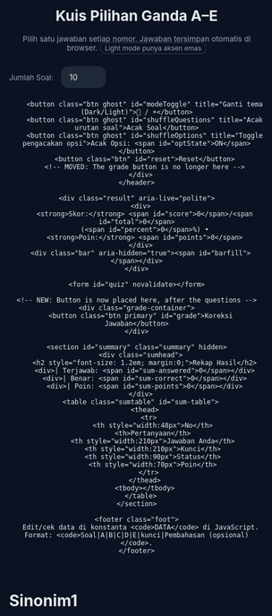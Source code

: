 
<html lang="id" data-theme="dark">
<head>
  <meta charset="utf--8" />
  <meta name="viewport" content="width=device-width,initial-scale=1" />
  <title>Kuis Pilihan Ganda A–E</title>
  <style>
    /* ====== THEME VARIABLES ====== */
    :root{
      /* dark */
      --bg:#0b1221; --ink:#e5e7eb; --muted:#94a3b8;
      --line:#1f2937;
      --cardTop:#0b1221; --cardBot:#0b1324;
      --panel:rgba(2,6,23,.9);
      --choice:#0f172a;
      --ok:#16a34a; --bad:#dc2626;
      --primary:#075985; --primaryBorder:#0891b2; --primaryInk:#e5e7eb;
      --badge:#334155;
      --gold:#d4af37;
    }
    html[data-theme="light"]{
      /* light dengan aksen emas */
      --bg:#f8fafc; --ink:#0b1221; --muted:#64748b;
      --line:#e2e8f0;
      --cardTop:#ffffff; --cardBot:#f7f8fa;
      --panel:rgba(255,255,255,.92);
      --choice:#ffffff;
      --ok:#15803d; --bad:#b91c1c;
      --primary:#d4af37; --primaryBorder:#d4af37; --primaryInk:#111827;
      --badge:#d4af37;
    }

    /* ====== BASE ====== */
    *{box-sizing:border-box}
    html,body{margin:0;background:var(--bg);color:var(--ink);font:16px/1.5 "Inter", system-ui,-apple-system,Segoe UI,Roboto,Ubuntu,"Helvetica Neue",Arial; scroll-padding-top: 8rem;}
    body{transition: background .2s, color .2s;}
    .wrap{max-width:980px;margin:auto;padding:24px}
    .header{display:flex;gap:12px;align-items:center;justify-content:space-between;margin-bottom:16px; flex-wrap:wrap;}
    .title{font-weight:700;font-size:clamp(18px,2.8vw,26px)}
    .legend{color:var(--muted);font-size:13.5px}
    .controls{display:flex;gap:8px;flex-wrap:wrap;align-items:center}

    .btn{background:#1f2937;color:#e5e7eb;border:1px solid var(--line);border-radius:12px;padding:10px 14px;cursor:pointer;transition:.2s}
    .btn:hover{transform:translateY(-1px); box-shadow: 0 4px 8px rgba(0,0,0,0.1);}
    .btn.primary{background:var(--primary);border-color:var(--primaryBorder);color:var(--primaryInk)}
    .btn.ghost{background:transparent}
    html[data-theme="light"] .btn{background:#f1f5f9;color:#0b1221;border-color:#e2e8f0}
    html[data-theme="light"] .btn:hover{background: #e2e8f0;}

    /* UPDATED: Select styling for better structure */
    .select-wrapper {
      position: relative;
      display: inline-block;
      vertical-align: middle;
    }
    .select-wrapper::after {
      content: "▾";
      position: absolute;
      right: 14px;
      top: 50%;
      transform: translateY(-50%);
      pointer-events: none;
      color: var(--muted);
    }
    .select-wrapper select {
      appearance: none;
      -webkit-appearance: none;
      background: #1f2937;
      color: var(--ink);
      border: 1px solid var(--line);
      border-radius: 12px;
      padding: 10px 40px 10px 14px;
      cursor: pointer;
      outline: none;
      font: inherit;
      transition: border-color .2s;
    }
    .select-wrapper select:hover {
        border-color: #3b82f6;
    }
    html[data-theme="light"] .select-wrapper select {
      background: #f1f5f9;
      color: #0b1221;
      border-color: #e2e8f0;
    }

    .label{font-size:13px;color:var(--muted);margin-right:6px}

    .mode-badge{border:1px solid var(--badge); color:var(--muted); padding:2px 8px; border-radius:999px; font-size:12px}

    .result{position:sticky;top:16px;background:var(--panel);backdrop-filter:blur(8px);border:1px solid var(--line);border-radius:12px;padding:16px;margin:24px 0; z-index: 10;}
    .bar{height:10px;background:var(--line);border-radius:999px;overflow:hidden;margin-top:8px}
    .bar>span{display:block;height:100%;background:linear-gradient(90deg,#22c55e,#16a34a);width:0%; transition: width .5s ease-out;}

    .card{background:linear-gradient(180deg,var(--cardTop) 0%,var(--cardBot) 100%);border:1px solid var(--line);border-radius:16px;padding:20px;margin:16px 0; transition: border .2s;}
    .qhead{display:flex;align-items:baseline;gap:10px;margin-bottom:8px}
    .qno{font-weight:700;color:#93c5fd}
    html[data-theme="light"] .qno{color:#1d4ed8}
    .qtext{font-weight:600}
    fieldset{border:0;margin:0;padding:0}
    .choices{display:grid;gap:8px;margin-top:12px}
    .choice{display:flex;align-items:flex-start;gap:10px;background:var(--choice);border:1px solid var(--line);border-radius:12px;padding:12px;cursor:pointer; transition: border-color .2s, background-color .2s;}
    .choice:hover{border-color:#3b82f6}
    html[data-theme="light"] .choice:hover{border-color:#3b82f6}
    .choice input{flex-shrink:0; margin-top:4px}
    .badge{display:inline-block;font-size:12px;padding:2px 8px;border-radius:999px;border:1px solid var(--badge);color:var(--muted); margin-right: 4px;}
    html[data-theme="light"] .badge{border-color:var(--gold);color:#8a6b00}
    
    /* Status styling after grading */
    .correct-answer-label { border-color: var(--ok) !important; background-color: rgba(22, 163, 74, 0.1);}
    .wrong-answer-label { border-color: var(--bad) !important; background-color: rgba(220, 38, 38, 0.1);}
    .correct .qhead { color: var(--ok); }
    .wrong .qhead { color: var(--bad); }

    .summary{background:linear-gradient(180deg,var(--cardTop) 0%,var(--cardBot) 100%);border:1px solid var(--line);border-radius:16px;padding:18px;margin:24px 0}
    .sumhead{display:flex;gap:12px;flex-wrap:wrap;color:#cbd5e1; align-items: center; margin-bottom: 8px;}
    html[data-theme="light"] .sumhead{color:#334155}
    .sumtable{width:100%;border-collapse:collapse;margin-top:10px;font-size:14px}
    .sumtable th,.sumtable td{border-top:1px solid var(--line);padding:8px 6px;text-align:left;vertical-align:top}
    .status-ok{color:var(--ok);font-weight:700}
    .status-bad{color:var(--bad);font-weight:700}
    
    .explanation-row td { border-top: none; padding-top: 0; padding-bottom: 12px; font-size: 13px; color: var(--muted); }
    html[data-theme="light"] .explanation-row { background: #f8fafc; }
    html[data-theme="dark"] .explanation-row { background: #111827; }
    .explanation-cell strong { color: var(--ink); }

    .foot{margin-top:24px;color:var(--muted);font-size:13px; text-align: center;}

    /* NEW: Styling for the bottom grade button container */
    .grade-container {
      margin: 32px 0 24px 0;
      text-align: center;
    }
    .grade-container .btn {
      padding: 12px 32px;
      font-size: 1.1rem;
      font-weight: 700;
    }
  </style>
</head>
<body>
  <div class="wrap">
    <header class="header">
      <div>
        <h1 class="title">Kuis Pilihan Ganda A–E</h1>
        <p class="legend">Pilih satu jawaban setiap nomor. Jawaban tersimpan otomatis di browser. <span class="mode-badge">Light mode punya aksen emas</span></p>
      </div>
      <div class="controls">
        <label for="limitSelect" class="label">Jumlah Soal:</label>
        <!-- UPDATED: Refactored select element for cleaner code -->
        <div class="select-wrapper">
          <select id="limitSelect">
            <option>10</option>
            <option>20</option>
            <option>30</option>
            <option>40</option>
            <option>50</option>
            <option>60</option>
            <option>70</option>
            <option>80</option>
            <option>90</option>
            <option>100</option>
            <option>110</option>
            <option>120</option>
            <option>130</option>
            <option>140</option>
            <option>151</option>
          </select>
        </div>

        <button class="btn ghost" id="modeToggle" title="Ganti tema (Dark/Light)">🌙 / ☀️</button>
        <button class="btn ghost" id="shuffleQuestions" title="Acak urutan soal">Acak Soal</button>
        <button class="btn ghost" id="shuffleOptions" title="Toggle pengacakan opsi">Acak Opsi: <span id="optState">ON</span></button>
        <button class="btn" id="reset">Reset</button>
        <!-- MOVED: The grade button is no longer here -->
      </div>
    </header>

    <div class="result" aria-live="polite">
      <div>
        <strong>Skor:</strong> <span id="score">0</span>/<span id="total">0</span>
        (<span id="percent">0</span>%) •
        <strong>Poin:</strong> <span id="points">0</span>
      </div>
      <div class="bar" aria-hidden="true"><span id="barfill"></span></div>
    </div>

    <form id="quiz" novalidate></form>

    <!-- NEW: Button is now placed here, after the questions -->
    <div class="grade-container">
      <button class="btn primary" id="grade">Koreksi Jawaban</button>
    </div>

    <section id="summary" class="summary" hidden>
      <div class="sumhead">
        <h2 style="font-size: 1.2em; margin:0;">Rekap Hasil</h2>
        <div>| Terjawab: <span id="sum-answered">0</span></div>
        <div>| Benar: <span id="sum-correct">0</span></div>
        <div>| Poin: <span id="sum-points">0</span></div>
      </div>
      <table class="sumtable" id="sum-table">
        <thead>
          <tr>
            <th style="width:48px">No</th>
            <th>Pertanyaan</th>
            <th style="width:210px">Jawaban Anda</th>
            <th style="width:210px">Kunci</th>
            <th style="width:90px">Status</th>
            <th style="width:70px">Poin</th>
          </tr>
        </thead>
        <tbody></tbody>
      </table>
    </section>

    <footer class="foot">
      Edit/cek data di konstanta <code>DATA</code> di JavaScript. Format: <code>Soal|A|B|C|D|E|kunci|Pembahasan (opsional)</code>.
    </footer>
  </div>

  <script>
    /* ================== DATA SOAL (UPDATED with full explanations) ================== */
    const DATA = `
Abolisi artinya …|penegakan hukum|pengakuan|penghapusan, pembatalan|pelestarian|penghargaan|c|Menurut KBBI, abolisi adalah penghapusan peristiwa pidana.
Abonemen artinya …|berlangganan|penghentian|penolakan|pemutusan kontrak|pelepasan|a|Abonemen berasal dari bahasa Belanda 'abonnement' yang berarti berlangganan.
Absen artinya …|tidak masuk, tidak hadir|hadir|aktif|ikut serta|berpartisipasi|a|Kata 'absen' sering disalahartikan sebagai 'mengisi daftar hadir', padahal artinya adalah tidak hadir.
Absolut artinya …|mutlak, tidak terbatas|relatif|terbatas|nisbi|kondisional|a|Absolut berarti mutlak, tidak terikat oleh batasan atau syarat apa pun.
Absorpsi artinya …|penyerapan|pengeluaran|pelepasan|pembuangan|pengusiran|a|Absorpsi adalah proses penyerapan suatu zat oleh zat lain, misalnya penyerapan air oleh spons.
Afeksi artinya …|kasih sayang|kebencian|dendam|permusuhan|sikap acuh|a|Afeksi adalah perasaan kasih sayang atau kehangatan emosional terhadap orang lain.
Afinitas artinya …|ketertarikan, simpati|penolakan|antipati|permusuhan|kebencian|a|Afinitas adalah daya tarik atau rasa suka (simpati) terhadap sesuatu atau seseorang.
Agitasi artinya …|hasutan|ajakan damai|ketenangan|penenangan|menenangkan|a|Agitasi adalah tindakan menghasut sekelompok orang untuk menimbulkan kekacauan atau pemberontakan.
Agraria artinya …|urusan pertanian|industri berat|perdagangan|teknologi|perkapalan|a|Agraria adalah segala urusan yang berkaitan dengan pertanian atau kepemilikan tanah.
Aberasi artinya …|menyimpang jauh dari tujuan|fokus|lurus|konsisten|tepat sasaran|a|Aberasi adalah penyimpangan dari keadaan yang normal atau yang benar.
Akselerasi artinya …|percepatan|perlambatan|penundaan|keterlambatan|penghambatan|a|Akselerasi adalah laju perubahan kecepatan, atau proses percepatan suatu gerakan atau kegiatan.
Aktual artinya …|nyata, hangat|khayalan|fiktif|ilusi|bayangan|a|Aktual berarti sesuatu yang benar-benar terjadi, sedang menjadi pembicaraan, atau nyata.
Akurasi artinya …|ketelitian, kecermatan|ceroboh|sembrono|asal-asalan|teledor|a|Akurasi adalah tingkat ketelitian atau kecermatan yang mendekati nilai sebenarnya.
Akurat artinya …|teliti, seksama, cermat|serampangan|ngawur|asal-asalan|sembarangan|a|Akurat adalah sifat teliti, cermat, dan tidak menyimpang dari sasaran.
Aliansi artinya …|persekutuan, ikatan|permusuhan|pertentangan|konflik|perselisihan|a|Aliansi adalah ikatan atau persekutuan antara dua pihak atau lebih (bisa negara, kelompok) untuk tujuan bersama.
Ambigu artinya …|bermakna lebih dari satu|jelas|pasti|tegas|terang|a|Ambigu adalah sifat sesuatu (kalimat atau kata) yang memiliki makna ganda atau lebih dari satu.
Anonim artinya …|tanpa nama, tak beridentitas|terkenal|populer|tersohor|identitas jelas|a|Anonim berarti tidak memiliki nama atau identitas yang jelas.
Apatis artinya …|tidak peduli, acuh tak acuh|peduli|perhatian|empati|aktif|a|Apatis adalah sikap acuh tak acuh atau tidak peduli terhadap lingkungan sekitar.
Arbitrer artinya …|sewenang-wenang|adil|bijaksana|netral|berimbang|a|Arbitrer adalah tindakan atau keputusan yang diambil secara sewenang-wenang tanpa berdasarkan aturan yang jelas.
Aristokrat artinya …|bangsawan, ningrat|rakyat jelata|orang biasa|kaum buruh|masyarakat umum|a|Aristokrat merujuk pada kaum bangsawan atau kalangan atas dalam tatanan sosial.
Arogan artinya …|congkak, sombong, angkuh|rendah hati|sederhana|sopan|tawaduk|a|Arogan adalah sifat sombong, congkak, dan merasa lebih unggul dari orang lain.
Artifisial artinya …|buatan, tidak alami|alami|asli|murni|organik|a|Artifisial berarti buatan atau tidak alami, seperti pada istilah 'kecerdasan artifisial'.
Blangko artinya …|kosong|terisi|penuh|padat|lengkap|a|Blangko (atau blanco) berarti kosong, seperti pada formulir yang belum diisi.
Candu artinya …|adiktif|menenangkan|obat sehat|penyembuhan|penawar|a|Candu adalah sesuatu yang dapat menyebabkan ketergantungan atau adiksi bagi penggunanya.
Definit artinya …|tertentu, pasti|samar|ambigu|meragukan|tidak jelas|a|Definit berarti sudah pasti dan tidak dapat diubah lagi; tertentu.
Defisit artinya …|kekurangan|kelebihan|surplus|berlimpah|berlebih|a|Defisit adalah kondisi kekurangan, terutama dalam hal keuangan (anggaran belanja lebih besar dari pendapatan).
Degradasi artinya …|kemerosotan, kemunduran|peningkatan|kemajuan|perkembangan|perbaikan|a|Degradasi adalah proses kemerosotan atau kemunduran mutu, pangkat, atau moral.
Delik artinya …|tindak pidana|kebaikan|perbuatan baik|pahala|amal|a|Delik adalah istilah dalam hukum yang berarti perbuatan yang dapat dikenai hukuman karena merupakan pelanggaran undang-undang; tindak pidana.
Delusi artinya …|khayal|kenyataan|fakta|realitas|benar|a|Delusi adalah keyakinan atau pandangan yang salah (berdasarkan khayal) yang dipertahankan meskipun ada bukti sebaliknya.
Dependensi artinya …|ketergantungan|kemandirian|otonomi|berdiri sendiri|mandiri|a|Dependensi adalah keadaan bergantung pada orang lain atau sesuatu yang lain.
Depresi artinya …|stagnasi|perkembangan|kemajuan|pertumbuhan|ekspansi|a|Dalam konteks ekonomi, depresi adalah keadaan stagnasi atau kemacetan yang parah dan berkepanjangan.
Desalinasi artinya …|penyulingan, proses membuat air laut|pengotoran|pencemaran|penambahan garam|penggaraman|a|Desalinasi adalah proses menghilangkan kadar garam dari air (misalnya air laut) agar menjadi air tawar.
Deskripsi artinya …|pemaparan, penggambaran|penyembunyian|pengaburan|penghilangan|penyamaran|a|Deskripsi adalah pemaparan atau penggambaran suatu objek atau keadaan dengan kata-kata secara jelas.
Destruktif artinya …|merusak, menghancurkan|membangun|memperbaiki|melestarikan|memperindah|a|Destruktif adalah sifat yang cenderung merusak atau menghancurkan.
Dinamis artinya …|penuh semangat|pasif|malas|lesu|statis|a|Dinamis berarti penuh semangat, mudah berubah, dan terus bergerak mengikuti perkembangan.
Doktrin artinya …|ajaran|kebingungan|kebodohan|ketidaktahuan|penyimpangan|a|Doktrin adalah ajaran atau seperangkat kepercayaan (dalam agama, politik) yang diyakini kebenarannya.
Duplikat artinya …|replika, salinan, tiruan|asli|otentik|murni|orisinal|a|Duplikat adalah salinan atau tiruan yang sama persis dengan aslinya.
Efesien artinya …|berdaya guna, tepat guna|boros|mubazir|sia-sia|tidak efektif|a|Efisien (bentuk baku: efisien) berarti tepat atau sesuai untuk menghasilkan sesuatu (berdaya guna, tepat guna).
Eksemplar artinya …|lembar, helai|buku utuh|jilid|kumpulan|volume|a|Eksemplar adalah satuan untuk benda-benda terbitan seperti buku, majalah, atau koran; lembar.
Eksepsi artinya …|pengecualian|kebiasaan|kelaziman|keumuman|aturan umum|a|Eksepsi adalah pengecualian dari aturan umum yang berlaku.
Eksodus artinya …|hijrah, mengungsi|menetap|tinggal|menetapkan diri|berdiam|a|Eksodus adalah perpindahan penduduk secara besar-besaran dari satu daerah ke daerah lain.
Ekspansi artinya …|perluasan wilayah|penyempitan|pengurangan|penyusutan|pengecilan|a|Ekspansi adalah usaha untuk memperluas wilayah kekuasaan, daerah pemasaran, atau kegiatan usaha.
Ekspedisi artinya …|pengiriman surat atau barang|penerimaan|penerima|pembatalan|penolakan|a|Ekspedisi adalah kegiatan pengiriman surat atau barang, atau bisa juga berarti perjalanan penyelidikan ilmiah.
Eksploitasi artinya …|pemanfaatan, pendayagunaan|penyia-nyiaan|pembiaran|pengabaian|pembuangan|a|Eksploitasi adalah pemanfaatan sumber daya untuk keuntungan sendiri, seringkali berkonotasi negatif (pemanfaatan berlebihan).
Eksplorasi artinya …|pendalaman, penggalian, pengkajian|pengabaian|penutupan|penghentian|menutup akses|a|Eksplorasi adalah kegiatan penjelajahan atau penggalian informasi untuk tujuan penemuan atau penelitian.
Ekspresi artinya …|ungkapan, pandangan air muka|menahan diri|menyembunyikan|menyamarkan|memendam|a|Ekspresi adalah pengungkapan maksud, gagasan, atau perasaan, seringkali melalui raut muka atau kata-kata.
Ekstra artinya …|tambahan, sangat luar biasa|biasa|normal|standar|wajar|a|Ekstra berarti tambahan di luar yang biasa, atau bisa juga berarti sangat luar biasa.
Ekuilibrium artinya …|kesetimbangan|ketimpangan|ketidakseimbangan|kekacauan|ketidakteraturan|a|Ekuilibrium adalah keadaan setimbang atau seimbang antara kekuatan-kekuatan yang berlawanan.
Ekuivalen artinya …|sama, sebanding|berbeda|tidak seimbang|tidak setara|timpang|a|Ekuivalen berarti memiliki nilai, ukuran, atau arti yang sama; sebanding.
Elusif artinya …|sulit dipahami atau diartikan|jelas|gamblang|tegas|terang|a|Elusif adalah sifat sesuatu yang sulit untuk dipahami, ditangkap, atau diartikan dengan jelas.
Embargo artinya …|larangan|kebebasan|izin|kelonggaran|persetujuan|a|Embargo adalah larangan yang dikeluarkan pemerintah terhadap perdagangan dengan negara lain.
Entitas artinya …|satuan yang berwujud|tidak nyata|abstrak|semu|khayalan|a|Entitas adalah satuan yang memiliki wujud tersendiri dan dapat dibedakan dari yang lain.
Enumerasi artinya …|pencacahan, penjumlahan|pengurangan|penghapusan|penghilangan|pemangkasan|a|Enumerasi adalah pencacahan atau penghitungan satu per satu.
Esensi artinya …|hakikat|kepalsuan|ilusi|permukaan|kulit luar|a|Esensi adalah hakikat, inti, atau hal yang paling pokok dari sesuatu.
Epilog artinya …|penutup|pembuka|pendahuluan|awal|pengantar|a|Epilog adalah bagian penutup pada karya sastra yang fungsinya untuk menyampaikan kesimpulan atau nasib akhir para tokoh.
Eskalasi artinya …|kenaikan|penurunan|pengurangan|penurunan drastis|kemunduran|a|Eskalasi adalah kenaikan atau peningkatan (misalnya, eskalasi konflik berarti konflik yang semakin memanas).
Estetis artinya …|keindahan|keburukan|kekacauan|ketidakharmonisan|kerusakan|a|Estetis adalah segala sesuatu yang berkaitan dengan keindahan atau seni.
Estimasi artinya …|perkiraan|kepastian|ketetapan|kejelasan|fakta pasti|a|Estimasi adalah perkiraan atau penilaian awal terhadap sesuatu.
Estuari artinya …|muara|gunung|bukit|daratan|tebing|a|Estuari adalah badan air di pesisir tempat bertemunya air tawar dari sungai dengan air asin dari laut; muara.
Etika artinya …|akhlak|kebiadaban|ketidaksopanan|perilaku buruk|kejahatan|a|Etika adalah ilmu tentang apa yang baik dan buruk mengenai hak dan kewajiban moral (akhlak).
Evakuasi artinya …|pemindahan|penahanan|pengurungan|pengurungan diri|pemasungan|a|Evakuasi adalah proses pemindahan manusia atau barang dari daerah berbahaya ke tempat yang lebih aman.
Etnis artinya …|etnik|internasional|global|umum|universal|a|Etnis (atau etnik) berkaitan dengan kelompok sosial yang didasarkan pada kesamaan keturunan, adat, bahasa, dsb; suku bangsa.
Evaluasi artinya …|penilaian|pengabaian|penghindaran|pembiaran|pengacuhan|a|Evaluasi adalah proses pemberian nilai atau penilaian terhadap kinerja atau hasil sesuatu.
Evaporasi artinya …|penguapan|pembekuan|pengendapan|pengkristalan|pemadatan|a|Evaporasi adalah proses perubahan zat cair menjadi gas atau uap; penguapan.
Evokasi artinya …|daya penggugah rasa|penghilangan rasa|pemadaman emosi|penekanan|penghapusan kesan|a|Evokasi adalah kemampuan untuk membangkitkan atau menggugah emosi, kenangan, atau perasaan.
Evolusi artinya …|perubahan|kemunduran|stagnasi|berhenti|tetap|a|Evolusi adalah perubahan (pertumbuhan, perkembangan) secara berangsur-angsur dan perlahan-lahan.
Faksi artinya …|kelompok|individu|tunggal|sendiri|pribadi|a|Faksi adalah kelompok di dalam suatu partai politik atau organisasi yang memiliki pandangan berbeda dari kelompok lain.
Faktor artinya …|penyebab|akibat|hasil|dampak|konsekuensi|a|Faktor adalah hal atau keadaan yang ikut menyebabkan terjadinya sesuatu.
Faktual artinya …|berdasarkan kenyataan|fiktif|khayalan|ilusi|rekaan|a|Faktual berarti sesuatu yang didasarkan pada kenyataan atau mengandung fakta.
Fana artinya …|tidak kekal|abadi|kekal|selamanya|lestari|a|Fana berarti tidak kekal atau akan rusak pada waktunya.
Fatamorgana artinya …|khayal|nyata|asli|wujud|fakta|a|Fatamorgana adalah ilusi optik yang tampak seperti genangan air di padang pasir atau jalan raya; bersifat khayal.
Fenomena artinya …|gejala|kepastian|ketetapan|hukum mutlak|kebenaran pasti|a|Fenomena adalah hal atau gejala yang dapat disaksikan dengan pancaindra dan dapat diterangkan secara ilmiah.
Feodal artinya …|aristokrat|rakyat biasa|petani jelata|orang kecil|rakyat jelata|a|Feodal adalah sistem sosial yang mengagung-agungkan jabatan atau pangkat dan bukan prestasi kerja; berkaitan dengan kaum aristokrat.
Fermentasi artinya …|peragian|pembusukan|pembakaran|pemanasan|pendinginan|a|Fermentasi adalah proses penguraian zat organik oleh mikroorganisme yang menghasilkan energi; peragian.
Fiksi artinya …|khayalan, rekaan|nyata|fakta|kebenaran|realitas|a|Fiksi adalah cerita rekaan atau kisahan yang berdasarkan khayalan dan bukan kenyataan.
Fiktif artinya …|bersifat fiksi|nyata|asli|benar|faktual|a|Fiktif adalah sifat sesuatu yang hanya terdapat dalam khayalan; bersifat fiksi.
Fiskal artinya …|perpajakan|hukum pidana|hukum perdata|tata negara|filsafat|a|Fiskal adalah segala sesuatu yang berkaitan dengan urusan pajak atau pendapatan negara.
Fluktuatif artinya …|bersifat fluktuasi|tetap|stabil|konstan|tidak berubah|a|Fluktuatif adalah keadaan yang menunjukkan perubahan (naik turun) secara tidak teratur; bersifat fluktuasi.
Friksi artinya …|perpecahan|persatuan|kesatuan|kebersamaan|kerukunan|a|Friksi adalah pergeseran yang menimbulkan perpecahan atau pertentangan antarpihak.
Fusi artinya …|penggabungan|pemisahan|pemecahan|perpecahan|perbedaan|a|Fusi adalah proses penggabungan dua atau lebih entitas menjadi satu.
Gema artinya …|suara yang memantul|keheningan|kesunyian|hening|diam|a|Gema adalah suara yang terdengar kembali karena pantulan.
Grasi artinya …|pengampunan|penghukuman|penjatuhan pidana|penahanan|pemenjaraan|a|Grasi adalah pengampunan hukuman yang diberikan oleh kepala negara kepada terpidana.
Harmoni artinya …|keselarasan, keserasian|kekacauan|keributan|ketidakteraturan|disharmoni|a|Harmoni adalah keadaan selaras atau serasi, misalnya dalam musik atau hubungan sosial.
Heksagonal artinya …|segienam|segitiga|segilima|segiempat|segidelapan|a|Heksagonal adalah bentuk yang memiliki enam sisi dan enam sudut; segi enam.
Ideologi artinya …|paham, teori|kebingungan|ketidaktahuan|tanpa konsep|hampa|a|Ideologi adalah kumpulan konsep atau paham yang menjadi dasar pendapat atau tujuan.
Ikhtiar artinya …|daya, upaya|menyerah|pasrah|malas|berhenti|a|Ikhtiar adalah usaha atau daya upaya untuk mencapai suatu maksud atau tujuan.
Ikhtisar artinya …|ringkasan|uraian panjang|penjelasan detail|cerita lengkap|pembahasan luas|a|Ikhtisar adalah pandangan secara ringkas atau ringkasan dari suatu uraian.
Imitasi artinya …|tiruan, bukan asli|asli|otentik|murni|orisinal|a|Imitasi adalah barang tiruan yang dibuat menyerupai aslinya.
Implikasi artinya …|keterlibatan|pelepasan|pembebasan|penolakan|pengasingan|a|Implikasi adalah akibat atau keterlibatan yang timbul dari suatu kejadian atau keputusan.
Impuls artinya …|dorongan hati|pertimbangan matang|perhitungan|kalkulasi|rencana|a|Impuls adalah dorongan hati yang timbul secara tiba-tiba untuk melakukan sesuatu tanpa pertimbangan.
Imun artinya …|kebal|rentan|lemah|mudah sakit|terjangkit|a|Imun berarti kebal atau tahan terhadap penyakit.
Individualis artinya …|egois|sosial|kolektif|kebersamaan|peduli|a|Individualis adalah orang yang mementingkan diri sendiri atau bersikap egois.
Inferensi artinya …|kesimpulan|pertanyaan|keraguan|kebingungan|praduga|a|Inferensi adalah proses penarikan kesimpulan berdasarkan data atau fakta yang ada.
Informal artinya …|tidak resmi|resmi|formal|sah|legal|a|Informal berarti tidak resmi atau santai.
Inisiasi artinya …|upacara, meresmikan|pembatalan|penolakan|penutupan|penghentian|a|Inisiasi adalah upacara atau proses peresmian seseorang masuk ke dalam suatu kelompok atau tingkatan.
Inklusif artinya …|termasuk, terhitung|mengecualikan|membatasi|menyingkirkan|mengeluarkan|a|Inklusif berarti mencakup atau termasuk di dalamnya, tidak membatasi atau mengecualikan.
Inovasi artinya …|pembaharuan|kebiasaan lama|tradisi usang|cara lama|stagnasi|a|Inovasi adalah penemuan atau pengenalan hal-hal baru; pembaharuan.
Inses artinya …|perkawinan antara dua orang yang bersaudara dekat|pernikahan sah|pernikahan halal|hubungan resmi|ikatan sah|a|Inses adalah hubungan seksual atau perkawinan antara orang-orang yang memiliki hubungan keluarga dekat yang terlarang oleh hukum atau adat.
Inspeksi artinya …|pemeriksaan|pembiaran|pengabaian|melalaikan|melewatkan|a|Inspeksi adalah pemeriksaan secara saksama untuk mengetahui keadaan sebenarnya.
Inspirasi artinya …|ilham|keputusasaan|kehilangan ide|kebuntuan|putus asa|a|Inspirasi adalah ilham atau percikan ide kreatif yang timbul dalam pikiran.
Instruksi artinya …|pelajaran, petunjuk|kebingungan|larangan|teguran|ancaman|a|Instruksi adalah perintah atau petunjuk untuk melakukan sesuatu.
Integrasi artinya …|pembauran|pemisahan|pengasingan|perpecahan|keterpisahan|a|Integrasi adalah proses pembauran atau penyatuan berbagai kelompok hingga menjadi satu kesatuan yang utuh.
Intelektual artinya …|cendekiawan, cerdas|bodoh|awam|dungu|tidak terpelajar|a|Intelektual merujuk pada kaum terpelajar, cerdas, atau cendekiawan.
Interogasi artinya …|pemeriksaan, pertanyaan|pembiaran|pengacuhan|penghindaran|diam|a|Interogasi adalah proses pemeriksaan seseorang melalui pengajuan pertanyaan.
Interupsi artinya …|penyelaan, pemotongan|kelanjutan|penerusan|kesinambungan|tanpa henti|a|Interupsi adalah tindakan menyela atau memotong pembicaraan atau kegiatan orang lain.
Interval artinya …|jangka nada|keselarasan|harmoni|alunan penuh|keserasian|a|Dalam musik, interval adalah perbedaan ketinggian antara dua nada; jangka nada.
Intuisi artinya …|bisikan hati, gerakan hati|perhitungan logis|analisis|kalkulasi|rasionalitas|a|Intuisi adalah kemampuan memahami sesuatu tanpa melalui penalaran rasional; bisikan hati.
Intervensi artinya …|campur tangan|membiarkan|diam|tidak terlibat|mengabaikan|a|Intervensi adalah tindakan campur tangan dalam perselisihan antara dua pihak.
Iterasi artinya …|perulangan|sekali|tunggal|unik|satu kali|a|Iterasi adalah proses atau tindakan pengulangan.
Jurnal artinya …|surat kabar harian|novel|puisi|cerpen|dongeng|a|Jurnal bisa berarti buku catatan harian atau surat kabar yang terbit setiap hari.
Kaidah artinya …|patokan, aturan yang sudah pasti|kekacauan|kebiasaan|penyimpangan|kelonggaran|a|Kaidah adalah aturan atau patokan yang menjadi pedoman.
Kalkulasi artinya …|perhitungan, perincian biaya|tebakan|perkiraan kasar|dugaan|kira-kira|a|Kalkulasi adalah proses perhitungan angka atau biaya secara terperinci.
Kapitalis artinya …|kaum bermodal|kaum buruh|rakyat kecil|petani|pekerja|a|Kapitalis adalah sebutan untuk kaum pemilik modal besar dalam sistem ekonomi kapitalisme.
Kitab artinya …|buku|benda|batu|kayu|patung|a|Kitab secara umum berarti buku, terutama buku suci atau buku yang berisi ajaran penting.
Klan artinya …|suku, kelompok|individu|orang tunggal|pribadi|perorangan|a|Klan adalah kelompok kekerabatan yang besar berdasarkan satu garis keturunan; suku.
Klasifikasi artinya …|pengelompokan menurut kaidah|pencampuran|pengacakan|pengaburan|ketidakteraturan|a|Klasifikasi adalah proses pengelompokan sesuatu berdasarkan ciri-ciri atau kaidah tertentu.
Klimaks artinya …|puncak|dasar|lembah|rendah|titik bawah|a|Klimaks adalah titik puncak dari suatu kejadian, ketegangan, atau cerita.
Kognisi artinya …|pengenalan, penafsiran|ketidaktahuan|kebodohan|kealpaan|pengabaian|a|Kognisi adalah proses mental yang terlibat dalam memperoleh pengetahuan dan pemahaman melalui pikiran, pengalaman, dan indra.
Kolateral artinya …|paralel, sejalan, berdampingan, sejajar|berlawanan|menyilang|bertabrakan|berseberangan|a|Kolateral berarti sejajar atau berdampingan. Dalam keuangan, bisa berarti jaminan.
Koloni artinya …|jajahan|merdeka|bebas|berdaulat|independen|a|Koloni adalah daerah jajahan suatu negara.
Komoditas artinya …|barang dagangan utama|benda tak bernilai|barang sampah|limbah|buangan|a|Komoditas adalah barang dagangan utama yang diperjualbelikan, seperti hasil bumi atau tambang.
Kompleksitas artinya …|kerumitan|kesederhanaan|kemudahan|keteraturan|kelancaran|a|Kompleksitas adalah tingkat kerumitan atau kesukaran dari suatu sistem atau masalah.
Komplemen artinya …|pelengkap|kekurangan|ketidaklengkapan|kekosongan|kekurangan isi|a|Komplemen adalah sesuatu yang berfungsi sebagai pelengkap untuk menyempurnakan.
Konfrontasi artinya …|permusuhan, pertentangan|perdamaian|kerukunan|keselarasan|keharmonisan|a|Konfrontasi adalah keadaan permusuhan atau pertentangan secara terbuka.
Konkaf artinya …|cekung|cembung|menonjol|timbul|keluar|a|Konkaf adalah bentuk permukaan yang melengkung ke dalam seperti bagian dalam bola; cekung.
Konklusi artinya …|kesimpulan|kebingungan|praduga|keraguan|ketidakjelasan|a|Konklusi adalah simpulan atau pendapat akhir yang ditarik dari suatu uraian.
Konsesi artinya …|kerelaan|penolakan|keengganan|ketegaran|kekerasan hati|a|Konsesi adalah izin atau kerelaan yang diberikan oleh satu pihak kepada pihak lain, seringkali dalam negosiasi.
Konstitusi artinya …|undang-undang dasar suatu negara|kebiasaan|aturan adat|tradisi|norma tidak tertulis|a|Konstitusi adalah keseluruhan sistem aturan yang menetapkan dan mengatur pemerintahan suatu negara; undang-undang dasar.
Kontribusi artinya …|sumbangan|penarikan|pengambilan|perampasan|penyedotan|a|Kontribusi adalah sumbangan atau keikutsertaan dalam suatu kegiatan.
Konveks artinya …|cembung|cekung|melengkung ke dalam|masuk ke dalam|lekukan|a|Konveks adalah bentuk permukaan yang melengkung keluar seperti bagian luar bola; cembung.
Konvensional artinya …|tradisional|modern|baru|kontemporer|mutakhir|a|Konvensional berarti berdasarkan kebiasaan atau tradisi yang sudah umum dipakai.
Laten artinya …|tersembunyi, terpendam|tampak|terlihat|nyata|jelas|a|Laten berarti sesuatu yang ada tetapi tidak terlihat atau terpendam.
Majemuk artinya …|keanekaragaman|tunggal|satu|homogen|seragam|a|Majemuk berarti terdiri atas beberapa bagian yang merupakan kesatuan; menunjukkan keanekaragaman.
Makar artinya …|akal busuk, tipu muslihat|kejujuran|ketulusan|kebaikan|keterusterangan|a|Makar adalah usaha atau akal busuk untuk menjatuhkan pemerintahan yang sah; tipu muslihat.
Makna artinya …|arti|tanpa maksud|hampa|kosong|nihil|a|Makna adalah arti atau maksud yang terkandung dalam sebuah kata atau kalimat.
Manuskrip artinya …|naskah|hasil cetakan|buku jadi|terbitan modern|salinan digital|a|Manuskrip adalah naskah tulisan tangan yang menjadi dasar suatu kajian atau terbitan.
Masif artinya …|utuh, padat|rapuh|keropos|berlubang|retak|a|Masif berarti kuat, padat, utuh, dan murni (tidak berongga).
Materialistis artinya …|bersifat kebendaan|spiritual|rohaniah|batiniah|religius|a|Materialistis adalah pandangan hidup yang sangat mementingkan harta benda dan kekayaan.
Moderat artinya …|menghindari perilaku ekstrem|radikal|ekstremis|fanatik|keras|a|Moderat adalah sikap yang selalu menghindari perilaku atau pengungkapan yang ekstrem; berkecenderungan ke arah jalan tengah.
Monarki artinya …|kerajaan|republik|demokrasi|federasi|konfederasi|a|Monarki adalah bentuk pemerintahan yang dikepalai oleh seorang raja atau ratu.
Naluri artinya …|dorongan hati|perhitungan logis|analisis rasional|kajian mendalam|kalkulasi|a|Naluri adalah dorongan hati atau nafsu yang dibawa sejak lahir; insting.
Narasi artinya …|deskripsi|diam|kebisuan|keheningan|tanpa cerita|a|Narasi adalah pengisahan suatu cerita atau kejadian; deskripsi suatu peristiwa.
Navigasi artinya …|pelayaran, penerbangan|tersesat|kehilangan arah|kebingungan|salah jalan|a|Navigasi adalah ilmu tentang cara menjalankan kapal laut atau pesawat terbang; pelayaran.
Nisbi artinya …|relatif|mutlak|absolut|pasti|tidak berubah|a|Nisbi berarti tidak mutlak; relatif (tergantung pada pembandingnya).
Nomaden artinya …|berpindah-pindah|menetap|tinggal tetap|mapan|berdiam|a|Nomaden adalah cara hidup berpindah-pindah dari satu tempat ke tempat lain.
Nomenklatur artinya …|tata nama|tanpa nama|anonim|tidak bernama|sebutan kosong|a|Nomenklatur adalah sistem penamaan yang dipakai dalam bidang ilmu tertentu; tata nama.
Objektif artinya …|tidak dipengaruhi pendapat atau pandangan pribadi|subjektif|berpihak|memihak|berat sebelah|a|Objektif adalah penilaian yang didasarkan pada fakta, tanpa dipengaruhi pendapat pribadi.
Otoritas artinya …|kekuasaan, wewenang|kelemahan|ketidakberdayaan|tanpa kuasa|tidak berwenang|a|Otoritas adalah hak untuk memerintah atau kekuasaan yang sah untuk membuat keputusan.
Paradigma artinya …|kerangka berpikir|tanpa konsep|kekacauan|ketidakteraturan|kebingungan|a|Paradigma adalah model atau kerangka berpikir yang digunakan untuk menjelaskan suatu fenomena.
Paralel artinya …|sejajar|bersilangan|berpotongan|menyilang|berlawanan|a|Paralel berarti dua garis atau bidang yang berjarak sama di setiap titiknya; sejajar.
Pedagogi artinya …|ilmu pengajaran, ilmu pendidikan|kebodohan|ketidaktahuan|ketidakpedulian|buta huruf|a|Pedagogi adalah ilmu yang berkaitan dengan metode mengajar dan pendidikan.
`;

    /* ======= KONFIGURASI ======= */
    const POINT_PER_CORRECT = 5;
    const letters = ["a","b","c","d","e"];
    const THEME_KEY = 'quiz-theme';
    const LIMIT_KEY = 'quiz-limit';
    const ANSWERS_KEY = 'quiz-answers'; // NEW: Key for storing answers

    /* ======= Parsing data ======= */
    function parseData(raw){
      const lines = raw.trim().split(/\n+/);
      return lines.map((line, idx) => {
        const parts = line.split('|');
        if (parts.length < 7) throw new Error(`Format salah pada baris ${idx+1}`);
        const [text, A, B, C, D, E, key, explanation = ''] = parts;
        const answer = String(key).trim().toLowerCase();
        if (!/^[abcde]$/.test(answer)) throw new Error(`Kunci salah di baris ${idx+1}`);
        return { text, options:{a:A,b:B,c:C,d:D,e:E}, answer, explanation: explanation.trim() };
      });
    }
    const QUESTIONS = parseData(DATA);

    // ——— util ———
    const rand = (n) => Math.floor(Math.random()*n);
    const shuffleArray = (arr) => { for(let i=arr.length-1;i>0;i--){ const j=rand(i+1); [arr[i],arr[j]]=[arr[j],arr[i]] } return arr };
    function escapeHTML(str){return String(str).replace(/[&<>"']/g, s => ({'&':'&amp;','<':'&lt;','>':'&gt;','"':'&quot;',"'":'&#39;'}[s]))}
    const visibleIndices = () => state.order.slice(0, state.limit);

    // state
    let state = {
      shuffleOptions: true,
      order: [...Array(QUESTIONS.length).keys()],
      optionOrders: {},
      limit: 10
    };

    function buildOptionOrders() {
      state.optionOrders = {};
      state.order.forEach((qi) => {
        const opts = letters.slice();
        state.optionOrders[qi] = state.shuffleOptions ? shuffleArray(opts) : opts;
      });
    }

    function render() {
      const quiz = document.getElementById('quiz');
      quiz.innerHTML = '';
      document.getElementById('total').textContent = String(state.limit);
      
      const savedAnswers = JSON.parse(localStorage.getItem(ANSWERS_KEY) || '{}'); // NEW: Load answers

      visibleIndices().forEach((qi, visibleIdx) => {
        const q = QUESTIONS[qi];
        const optOrder = state.optionOrders[qi] || letters;

        const card = document.createElement('section');
        card.className = 'card';
        card.id = `q-${qi}`;

        const head = document.createElement('h3');
        head.className='qhead';
        head.innerHTML = `<span class="qno">No. ${visibleIdx+1}</span><span class="qtext">${escapeHTML(q.text)}</span>`;
        card.appendChild(head);

        const fs = document.createElement('fieldset');
        const choices = document.createElement('div');
        choices.className='choices';

        optOrder.forEach((letter) => {
          const id = `q${qi}-${letter}`;
          const label = document.createElement('label');
          label.className='choice';
          label.setAttribute('for', id);

          const input = document.createElement('input');
          input.type='radio';
          input.name=`q${qi}`;
          input.value=letter;
          input.id=id;
          input.required = true;

          // NEW: Check for saved answer and apply it
          if (savedAnswers[qi] === letter) {
            input.checked = true;
          }

          const key = letter.toUpperCase();
          const text = document.createElement('div');
          text.innerHTML = `<span class="badge">${key}</span> <span>${escapeHTML(q.options[letter])}</span>`;

          label.appendChild(input);
          label.appendChild(text);
          choices.appendChild(label);
        });

        fs.appendChild(choices);
        card.appendChild(fs);
        quiz.appendChild(card);
      });

      setScore(0, state.limit, 0);
      document.getElementById('summary').hidden = true;
    }

    function setScore(correct, total, points) {
      const pct = total ? Math.round((correct/total)*100) : 0;
      document.getElementById('score').textContent = String(correct);
      document.getElementById('percent').textContent = String(pct);
      document.getElementById('points').textContent = String(points);
      const bar = document.getElementById('barfill');
      bar.style.width = pct + '%';
      bar.setAttribute('aria-valuenow', String(pct));
    }

    function grade() {
      const form = document.getElementById('quiz');
      const firstInvalid = form.querySelector(':invalid');
      if (firstInvalid) {
        firstInvalid.closest('.card').scrollIntoView({behavior:'smooth', block:'center'});
        firstInvalid.closest('.card').style.borderColor = 'var(--bad)';
        setTimeout(() => { firstInvalid.closest('.card').style.borderColor = 'var(--line)'; }, 2000);
        return;
      }

      let correct = 0;
      const fd = new FormData(form);

      visibleIndices().forEach((qi) => {
        const q = QUESTIONS[qi];
        const selected = fd.get(`q${qi}`);
        const card = document.getElementById(`q-${qi}`);
        
        card.classList.remove('correct','wrong');
        card.querySelectorAll('label').forEach(l => l.classList.remove('correct-answer-label', 'wrong-answer-label'));

        const isCorrect = selected === q.answer;
        if (isCorrect) { 
            correct++; 
            card.classList.add('correct');
        } else { 
            card.classList.add('wrong'); 
        }

        const correctLabel = card.querySelector(`label[for="q${qi}-${q.answer}"]`);
        if(correctLabel) correctLabel.classList.add('correct-answer-label');

        if (!isCorrect && selected) {
            const selectedLabel = card.querySelector(`label[for="q${qi}-${selected}"]`);
            if(selectedLabel) selectedLabel.classList.add('wrong-answer-label');
        }

        card.querySelectorAll('input[type="radio"]').forEach(input => input.disabled = true);
      });

      const points = correct * POINT_PER_CORRECT;
      setScore(correct, state.limit, points);
      window.scrollTo({top:0,behavior:'smooth'});

      buildSummary(fd, correct, points);
    }

    function buildSummary(fd, correct, points) {
      const tbody = document.querySelector('#sum-table tbody');
      tbody.innerHTML = '';
      let answered = 0;

      visibleIndices().forEach((qi, visibleIdx) => {
        const q = QUESTIONS[qi];
        const sel = fd.get(`q${qi}`);
        const isAnswered = !!sel;
        if (isAnswered) answered++;
        const isCorrect = sel === q.answer;
        const yourText = isAnswered ? `${sel.toUpperCase()}. ${q.options[sel]}` : 'Belum dijawab';
        const keyText  = `${q.answer.toUpperCase()}. ${q.options[q.answer]}`;
        const pts = isCorrect ? POINT_PER_CORRECT : 0;

        const tr = document.createElement('tr');
        tr.innerHTML = `
          <td>${visibleIdx+1}</td>
          <td>${escapeHTML(q.text)}</td>
          <td>${escapeHTML(yourText)}</td>
          <td>${escapeHTML(keyText)}</td>
          <td class="${isCorrect?'status-ok':'status-bad'}">${isCorrect?'Benar':'Salah'}</td>
          <td class="${isCorrect?'status-ok':'status-bad'}"><strong>${pts}</strong></td>
        `;
        tbody.appendChild(tr);

        if (q.explanation) {
            const trExp = document.createElement('tr');
            trExp.className = 'explanation-row';
            trExp.innerHTML = `<td colspan="6" class="explanation-cell"><strong>Pembahasan:</strong> ${escapeHTML(q.explanation)}</td>`;
            tbody.appendChild(trExp);
        }
      });

      document.getElementById('sum-answered').textContent = answered;
      document.getElementById('sum-correct').textContent = correct;
      document.getElementById('sum-points').textContent = points;
      document.getElementById('summary').hidden = false;
      document.getElementById('summary').scrollIntoView({behavior:'smooth', block:'start'});
    }

    function resetAll() {
      localStorage.removeItem(ANSWERS_KEY); // NEW: Clear saved answers
      render();
    }

    function shuffleQuestions() {
      localStorage.removeItem(ANSWERS_KEY); // NEW: Clear saved answers
      state.order = shuffleArray(state.order);
      buildOptionOrders();
      render();
    }

    function toggleShuffleOptions() {
      state.shuffleOptions = !state.shuffleOptions;
      document.getElementById('optState').textContent = state.shuffleOptions ? 'ON' : 'OFF';
      buildOptionOrders();
      render();
    }

    // NEW: Save selected answer to localStorage
    function handleAnswerChange(e) {
        if (e.target.tagName !== 'INPUT' || e.target.type !== 'radio') return;
        const answers = JSON.parse(localStorage.getItem(ANSWERS_KEY) || '{}');
        const questionIndex = e.target.name.replace('q', '');
        answers[questionIndex] = e.target.value;
        localStorage.setItem(ANSWERS_KEY, JSON.stringify(answers));
    }

    // ====== THEME TOGGLE ======
    function setTheme(theme){
      document.documentElement.setAttribute('data-theme', theme);
      localStorage.setItem(THEME_KEY, theme);
    }
    function initTheme(){
      const saved = localStorage.getItem(THEME_KEY);
      if (saved === 'light' || saved === 'dark') { setTheme(saved); return; }
      const prefersLight = window.matchMedia && window.matchMedia('(prefers-color-scheme: light)').matches;
      setTheme(prefersLight ? 'light' : 'dark');
    }

    // ====== LIMIT (Jumlah Soal) ======
    function initLimit(){
      const saved = parseInt(localStorage.getItem(LIMIT_KEY) || '10', 10);
      state.limit = [10,20,30,40,50,60,70,80,90,100,110,120,130,140,151].includes(saved) ? saved : 10;
      const sel = document.getElementById('limitSelect');
      sel.value = String(state.limit);
      sel.addEventListener('change', (e)=>{
        localStorage.removeItem(ANSWERS_KEY); // NEW: Clear saved answers on limit change
        state.limit = parseInt(e.target.value,10);
        localStorage.setItem(LIMIT_KEY, String(state.limit));
        render();
      });
    }

    // ====== BOOTSTRAP ======
    (function init(){
      initTheme();
      initLimit();
      state.order = [...Array(QUESTIONS.length).keys()];
      buildOptionOrders();
      render();
    })();

    // ====== EVENT LISTENERS ======
    document.getElementById('quiz').addEventListener('change', handleAnswerChange);
    document.getElementById('grade').addEventListener('click', (e) => { e.preventDefault(); grade(); });
    document.getElementById('reset').addEventListener('click', (e)=>{ e.preventDefault(); resetAll(); });
    document.getElementById('shuffleQuestions').addEventListener('click', (e)=>{ e.preventDefault(); shuffleQuestions(); });
    document.getElementById('shuffleOptions').addEventListener('click', (e)=>{ e.preventDefault(); toggleShuffleOptions(); });
    document.getElementById('modeToggle').addEventListener('click', (e)=>{ 
      e.preventDefault(); 
      const cur = document.documentElement.getAttribute('data-theme') || 'dark';
      setTheme(cur === 'dark' ? 'light' : 'dark');
    });
  </script>
</body>
</html>


# Sinonim1
